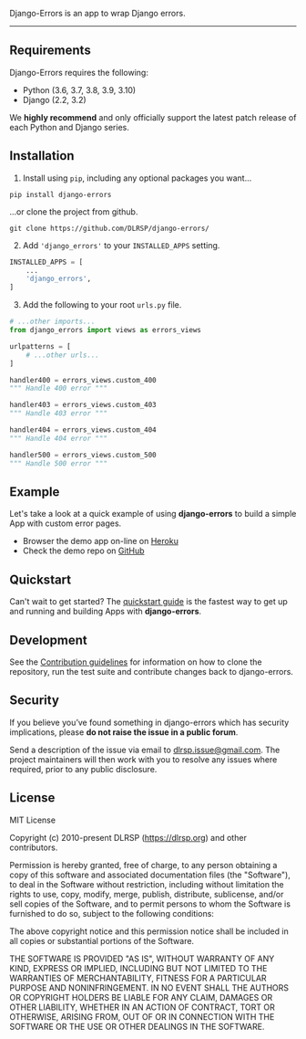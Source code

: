 Django-Errors is an app to wrap Django errors.

---

## Requirements

Django-Errors requires the following:

* Python (3.6, 3.7, 3.8, 3.9, 3.10)
* Django (2.2, 3.2)

We **highly recommend** and only officially support the latest patch release of each Python and Django series.


## Installation

1. Install using `pip`, including any optional packages you want...

``` shell
pip install django-errors
```

...or clone the project from github.

``` shell
git clone https://github.com/DLRSP/django-errors/
```

2. Add `'django_errors'` to your `INSTALLED_APPS` setting.

``` python title="settings.py"
INSTALLED_APPS = [
    ...
    'django_errors',
]
```

3. Add the following to your root `urls.py` file.

``` python title="urls.py"
# ...other imports...
from django_errors import views as errors_views

urlpatterns = [
    # ...other urls...
]

handler400 = errors_views.custom_400
""" Handle 400 error """

handler403 = errors_views.custom_403
""" Handle 403 error """

handler404 = errors_views.custom_404
""" Handle 404 error """

handler500 = errors_views.custom_500
""" Handle 500 error """
```

## Example

Let's take a look at a quick example of using **django-errors** to build a simple App with custom error pages.

* Browser the demo app on-line on [Heroku][sandbox]
* Check the demo repo on [GitHub][github-demo]

## Quickstart

Can't wait to get started? The [quickstart guide][quickstart] is the fastest way to get up and running and building Apps with **django-errors**.

## Development

See the [Contribution guidelines][contributing] for information on how to clone  the repository, run the test suite and contribute changes back to django-errors.

## Security

If you believe you’ve found something in django-errors which has security implications, please **do not raise the issue in a public forum**.

Send a description of the issue via email to [dlrsp.issue@gmail.com][security-mail].  The project maintainers will then work with you to resolve any issues where required, prior to any public disclosure.

## License

MIT License

Copyright (c) 2010-present DLRSP (https://dlrsp.org) and other contributors.

Permission is hereby granted, free of charge, to any person obtaining a copy
of this software and associated documentation files (the "Software"), to deal
in the Software without restriction, including without limitation the rights
to use, copy, modify, merge, publish, distribute, sublicense, and/or sell
copies of the Software, and to permit persons to whom the Software is
furnished to do so, subject to the following conditions:

The above copyright notice and this permission notice shall be included in all
copies or substantial portions of the Software.

THE SOFTWARE IS PROVIDED "AS IS", WITHOUT WARRANTY OF ANY KIND, EXPRESS OR
IMPLIED, INCLUDING BUT NOT LIMITED TO THE WARRANTIES OF MERCHANTABILITY,
FITNESS FOR A PARTICULAR PURPOSE AND NONINFRINGEMENT. IN NO EVENT SHALL THE
AUTHORS OR COPYRIGHT HOLDERS BE LIABLE FOR ANY CLAIM, DAMAGES OR OTHER
LIABILITY, WHETHER IN AN ACTION OF CONTRACT, TORT OR OTHERWISE, ARISING FROM,
OUT OF OR IN CONNECTION WITH THE SOFTWARE OR THE USE OR OTHER DEALINGS IN THE
SOFTWARE.

[index]: .
[sandbox]: https://django-errors.herokuapp.com/
[github-demo]: https://github.com/DLRSP/example/tree/django-errors

[quickstart]: tutorial/quickstart.md

[contributing]: community/contributing.md

[security-mail]: mailto:dlrsp.issue@gmail.com
